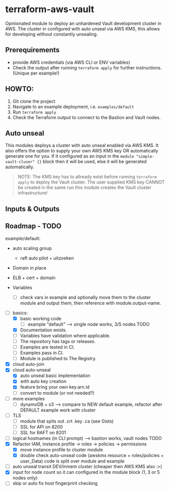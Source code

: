 # terraform-aws-vault
Opinionated module to deploy an unhardened Vault development cluster in AWS.
The cluster in configured with auto unseal via AWS KMS, this allows for developing without constantly unsealing.

## Prerequirements
- provide AWS credentials (via AWS CLI or ENV variables)
- Check the output after running `terraform apply` for further instructions. (Unique per example!)

## HOWTO:
1. Git clone the project
2. Navigate to an example deployment, i.e. `examples/default`
3. Run `terraform apply`
4. Check the Terraform output to connect to the Bastion and Vault nodes.

## Auto unseal
This modules deploys a cluster with auto unseal enabled via AWS KMS.
It also offers the option to supply your own AWS KMS key OR automatically generate one for you.
If it configured as an input in the `module "simple-vault-cluser" {}` block then it will be used, else it will be generated automatically.
> NOTE: 
> The KMS key has to allready exist before running `terraform apply` to deploy the Vault cluster. 
> The user supplied KMS key CANNOT be created in the same run this module creates the Vault cluster infrastructure!

## Inputs & Outputs

## Roadmap - TODO
example/default:
- auto scaling group
  - raft auto pilot + uitzoeken
- Domain in place
- ELB + cert + domain

- Variables
  - [ ] check vars in example and optionally move them to the cluster module and output them, then reference with module.output-name.
- [ ] basics:
  - [x] basic working code
    - [ ] example "default" --> single node works, 3/5 nodes TODO
  - [x] Documentation exists.
  - [ ] Variables have validation where applicable.
  - [ ] The repository has tags or releases.
  - [ ] Examples are tested in CI.
  - [ ] Examples pass in CI.
  - [ ] Module is published to The Registry.
- [x] cloud auto-join
- [x] cloud auto-unseal
  - [x] auto unseal basic implementation
  - [x] with auto key creation
  - [x] feature bring your own key.arn.id
  - [ ] convert to module (or not needed?)
- [ ] more examples
  - [ ] dynamoDB + s3 --> compare to NEW default example, refactor after DEFAULT example work with cluster
- [ ] TLS
  - [ ] module that spits out .crt .key .ca (see Gists)
  - [ ] SSL for API on 8200
  - [ ] SSL for RAFT on 8201
- [ ] logical hostnames (in CLI prompt) --> bastion works, vault nodes TODO
- [x] Refactor IAM, instance profile -> roles -> policies -> permissions
  - [x] move instance profile to cluster module
  - [x] double check auto-unseal code (awskms resource + roles/policies + user_Data) code is split over module and example
- [ ] auto unseal transit DEV/inmem cluster (cheaper then AWS KMS also :>)
- [x] input for node count so it can configured in the module block (1, 3 or 5 nodes only)
- [ ] skip or auto fix host fingerprint checking